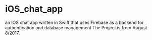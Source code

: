 # iOS_chat_app
an IOS chat app written in Swift that uses Firebase as a backend for authentication and database management
The Project is from  August 8/2017.
